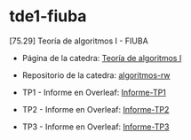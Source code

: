 # tde1-fiuba
[75.29] Teoría de algoritmos I - FIUBA

* Página de la catedra: [Teoría de algoritmos I](https://algoritmos-rw.github.io/tda/)

* Repositorio de la catedra: [algoritmos-rw](https://github.com/algoritmos-rw)

* TP1 - Informe en Overleaf: [Informe-TP1](https://www.overleaf.com/15022868bspksbtzctvy#/56976319/)

* TP2 - Informe en Overleaf: [Informe-TP2](https://www.overleaf.com/15874837yvbgnjfxcvjd#/60488692/)

* TP3 - Informe en Overleaf: [Informe-TP3](https://www.overleaf.com/16911076ykyrnrcqhbqv#/64660787/)
